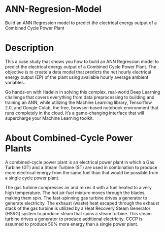 # ANN-Regresion-Model
Build an ANN Regression model to predict the electrical energy output of a Combined Cycle Power Plant

# Description

This a case study that shows you how to build an ANN Regression model to predict the electrical energy output of a Combined Cycle Power Plant.
The objective is to create a data model that predicts the net hourly electrical energy output (EP) of the plant using available hourly average ambient variables.

Go hands-on with Hadelin in solving this complex, real-world Deep Learning challenge that covers everything from data preprocessing to building and training an ANN, while utilizing the Machine Learning library, Tensorflow 2.0, and Google Colab, the free, browser-based notebook environment that runs completely in the cloud. It’s a game-changing interface that will supercharge your Machine Learning toolkit.





# About Combined-Cycle Power Plants

A combined-cycle power plant is an electrical power plant in which a Gas Turbine (GT) and a Steam Turbine (ST) are used in combination to produce more electrical energy from the same fuel than that would be possible from a single cycle power plant.

The gas turbine compresses air and mixes it with a fuel heated to a very high temperature. The hot air-fuel mixture moves through the blades, making them spin. The fast-spinning gas turbine drives a generator to generate electricity. The exhaust (waste) heat escaped through the exhaust stack of the gas turbine is utilized by a Heat Recovery Steam Generator (HSRG) system to produce steam that spins a steam turbine. This steam turbine drives a generator to produce additional electricity. CCCP is assumed to produce 50% more energy than a single power plant.
